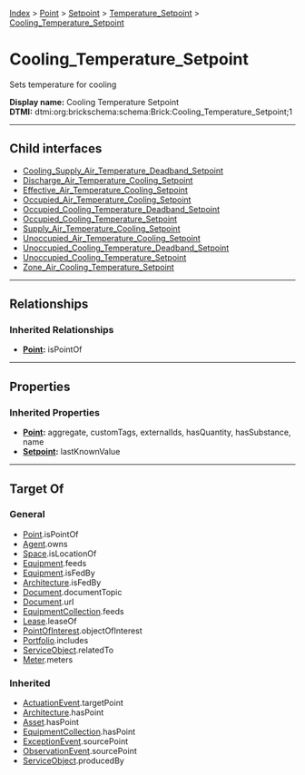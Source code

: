 [Index](../../../../index.md) > [Point](../../../Point.md) > [Setpoint](../../Setpoint.md) > [Temperature_Setpoint](../Temperature_Setpoint.md) > [Cooling_Temperature_Setpoint](#)
# Cooling_Temperature_Setpoint

Sets temperature for cooling


**Display name:** Cooling Temperature Setpoint<br />
**DTMI:** dtmi:org:brickschema:schema:Brick:Cooling_Temperature_Setpoint;1

---

## Child interfaces
* [Cooling_Supply_Air_Temperature_Deadband_Setpoint](../Temperature_Deadband_Setpoint/Supply_Air-/Cooling-.md)
* [Discharge_Air_Temperature_Cooling_Setpoint](../Air-/Discharge-/Discharge_Air_Temperature_Cooling_Setpoint/Discharge_Air_Temperature_Cooling_Setpoint.md)
* [Effective_Air_Temperature_Cooling_Setpoint](../Air-/Effective-/Effective_Air_Temperature_Cooling_Setpoint.md)
* [Occupied_Air_Temperature_Cooling_Setpoint](../Air-/Occupied-/Occupied_Air_Temperature_Cooling_Setpoint.md)
* [Occupied_Cooling_Temperature_Deadband_Setpoint](../Temperature_Deadband_Setpoint/Occupied_Cooling-.md)
* [Occupied_Cooling_Temperature_Setpoint](Occupied-.md)
* [Supply_Air_Temperature_Cooling_Setpoint](../Air-/Supply-/Supply_Air_Temperature_Cooling_Setpoint.md)
* [Unoccupied_Air_Temperature_Cooling_Setpoint](../Air-/Unoccupied-/Unoccupied_Air_Temperature_Cooling_Setpoint.md)
* [Unoccupied_Cooling_Temperature_Deadband_Setpoint](../Temperature_Deadband_Setpoint/Unoccupied_Cooling-.md)
* [Unoccupied_Cooling_Temperature_Setpoint](Unoccupied-.md)
* [Zone_Air_Cooling_Temperature_Setpoint](../Air-/Zone-/Zone_Air_Cooling_Temperature_Setpoint.md)

---

## Relationships

### Inherited Relationships
* **[Point](../../../Point.md):** isPointOf

---

## Properties

### Inherited Properties
* **[Point](../../../Point.md):** aggregate, customTags, externalIds, hasQuantity, hasSubstance, name
* **[Setpoint](../../Setpoint.md):** lastKnownValue

---

## Target Of
### General
* [Point](../../../Point.md).isPointOf
* [Agent](../../../../Agent/Agent.md).owns
* [Space](../../../../Space/Space.md).isLocationOf
* [Equipment](../../../../Asset/Equipment/Equipment.md).feeds
* [Equipment](../../../../Asset/Equipment/Equipment.md).isFedBy
* [Architecture](../../../../Space/Architecture/Architecture.md).isFedBy
* [Document](../../../../Information/Document/Document.md).documentTopic
* [Document](../../../../Information/Document/Document.md).url
* [EquipmentCollection](../../../../Collection/Equipment-.md).feeds
* [Lease](../../../../Event/Lease.md).leaseOf
* [PointOfInterest](../../../../Information/PointOfInterest.md).objectOfInterest
* [Portfolio](../../../../Collection/Portfolio.md).includes
* [ServiceObject](../../../../Information/ServiceObject/ServiceObject.md).relatedTo
* [Meter](../../../../Asset/Equipment/Meter/Meter.md).meters
### Inherited
* [ActuationEvent](../../../../Event/Point-/ActuationEvent.md).targetPoint
* [Architecture](../../../../Space/Architecture/Architecture.md).hasPoint
* [Asset](../../../../Asset/Asset.md).hasPoint
* [EquipmentCollection](../../../../Collection/Equipment-.md).hasPoint
* [ExceptionEvent](../../../../Event/Point-/ExceptionEvent.md).sourcePoint
* [ObservationEvent](../../../../Event/Point-/ObservationEvent/ObservationEvent.md).sourcePoint
* [ServiceObject](../../../../Information/ServiceObject/ServiceObject.md).producedBy
